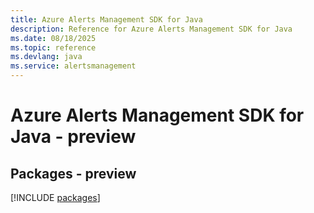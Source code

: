 ```yaml
---
title: Azure Alerts Management SDK for Java
description: Reference for Azure Alerts Management SDK for Java
ms.date: 08/18/2025
ms.topic: reference
ms.devlang: java
ms.service: alertsmanagement
---
```

# Azure Alerts Management SDK for Java - preview
## Packages - preview
[!INCLUDE [packages](alerts-management-index.md)]